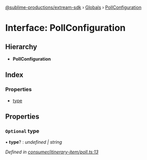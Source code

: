 [@sublime-productions/extream-sdk](../README.md) › [Globals](../globals.md) › [PollConfiguration](pollconfiguration.md)

# Interface: PollConfiguration

## Hierarchy

* **PollConfiguration**

## Index

### Properties

* [type](pollconfiguration.md#optional-type)

## Properties

### `Optional` type

• **type**? : *undefined | string*

*Defined in [consumer/itinerary-item/poll.ts:13](https://github.com/Extream-SaaS/ex-sdk/blob/936e0b7/src/consumer/itinerary-item/poll.ts#L13)*
